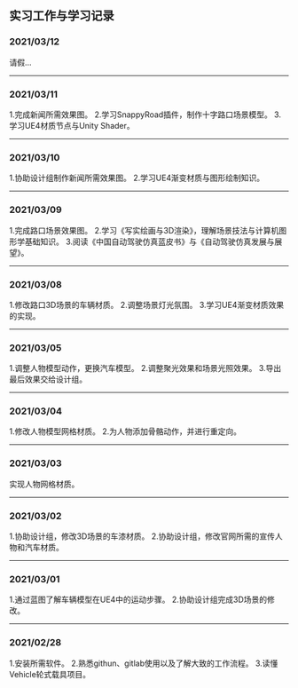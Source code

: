 ## 实习工作与学习记录
### 2021/03/12
请假...
***
### 2021/03/11
1.完成新闻所需效果图。
2.学习SnappyRoad插件，制作十字路口场景模型。
3.学习UE4材质节点与Unity Shader。
***
### 2021/03/10
1.协助设计组制作新闻所需效果图。
2.学习UE4渐变材质与图形绘制知识。
***
### 2021/03/09
1.完成路口场景效果图。
2.学习《写实绘画与3D渲染》，理解场景技法与计算机图形学基础知识。
3.阅读《中国自动驾驶仿真蓝皮书》与《自动驾驶仿真发展与展望》。
***
### 2021/03/08
1.修改路口3D场景的车辆材质。
2.调整场景灯光氛围。
3.学习UE4渐变材质效果的实现。
***
### 2021/03/05
1.调整人物模型动作，更换汽车模型。
2.调整聚光效果和场景光照效果。
3.导出最后效果交给设计组。
***
### 2021/03/04
1.修改人物模型网格材质。
2.为人物添加骨骼动作，并进行重定向。
***
### 2021/03/03
实现人物网格材质。
***
### 2021/03/02
1.协助设计组，修改3D场景的车漆材质。
2.协助设计组，修改官网所需的宣传人物和汽车材质。
***
### 2021/03/01
1.通过蓝图了解车辆模型在UE4中的运动步骤。
2.协助设计组完成3D场景的修改。
***
### 2021/02/28
1.安装所需软件。
2.熟悉githun、gitlab使用以及了解大致的工作流程。
3.读懂Vehicle轮式载具项目。
